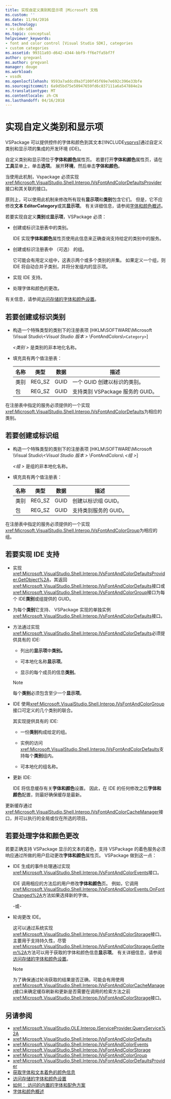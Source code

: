 ```yaml
---
title: 实现自定义类别和显示项 |Microsoft 文档
ms.custom: ''
ms.date: 11/04/2016
ms.technology:
- vs-ide-sdk
ms.topic: conceptual
helpviewer_keywords:
- font and color control [Visual Studio SDK], categories
- custom categories
ms.assetid: 99311a93-d642-4344-bbf9-ff6e7fa5bf7f
author: gregvanl
ms.author: gregvanl
manager: douge
ms.workload:
- vssdk
ms.openlocfilehash: 9593a7addcd9a3f100f45f69e7e692c396e33bfe
ms.sourcegitcommit: 6a9d5bd75e50947659fd6c837111a6a547884e2a
ms.translationtype: MT
ms.contentlocale: zh-CN
ms.lasthandoff: 04/16/2018
---
```

# <a name="implementing-custom-categories-and-display-items"></a>实现自定义类别和显示项
VSPackage 可以提供控件的字体和颜色到其文本[!INCLUDE[vsprvs](../code-quality/includes/vsprvs_md.md)]通过自定义类别和显示项的集成的开发环境 (IDE)。

 自定义类别和显示项位于**字体和颜色**属性页。 若要打开**字体和颜色**属性页，请在**工具**菜单上，单击**选项**。 展开**环境**，然后单击**字体和颜色**。

 当使用此机制，Vspackage 必须实现<xref:Microsoft.VisualStudio.Shell.Interop.IVsFontAndColorDefaultsProvider>接口和其关联的接口。

 原则上，可以使用此机制来修改所有现有**显示项**和**类别**包含它们。 但是，它不应修改**文本 EditorCategory**或其**显示项**。 有关详细信息，请参阅[字体和颜色概述](../extensibility/font-and-color-overview.md)。

 若要实现自定义**类别**或**显示项**，VSPackage 必须：

-   创建或标识注册表中的类别。

     IDE 实现**字体和颜色**属性页使用此信息来正确查询支持给定的类别中的服务。

-   创建或标识注册表中 （可选） 的组。

     它可能会有用定义组中，这表示两个或多个类别的并集。 如果定义一个组，则 IDE 将自动合并子类别，并将分发组内的显示项。

-   实现 IDE 支持。

-   处理字体和颜色的更改。

 有关信息，请参阅[访问存储的字体和颜色设置](../extensibility/accessing-stored-font-and-color-settings.md)。

## <a name="to-create-or-identify-categories"></a>若要创建或标识类别

-   构造一个特殊类型的类别下的注册表项 [HKLM\SOFTWARE\Microsoft \Visual Studio\\*\<Visual Studio 版本 >* \FontAndColors\\`<Category>`]

     *\<类别 >* 是类别的非本地化名称。

-   填充具有两个值注册表：

    |名称|类型|数据|描述|
    |----------|----------|----------|-----------------|
    |类别|REG_SZ|GUID|一个 GUID 创建以标识的类别。|
    |包|REG_SZ|GUID|支持类别 VSPackage 服务的 GUID。|

 在注册表中指定的服务必须提供的一个实现<xref:Microsoft.VisualStudio.Shell.Interop.IVsFontAndColorDefaults>为相应的类别。

## <a name="to-create-or-identify-groups"></a>若要创建或标识组

-   构造一个特殊类型的类别下的注册表项 [HKLM\SOFTWARE\Microsoft \Visual Studio\\*\<Visual Studio 版本 >* \FontAndColors\\  *\<组 >*]

     *\<组 >* 是组的非本地化名称。

-   填充具有两个值注册表：

    |名称|类型|数据|描述|
    |----------|----------|----------|-----------------|
    |类别|REG_SZ|GUID|创建以标识组 GUID。|
    |包|REG_SZ|GUID|支持类别服务的 GUID。|

 在注册表中指定的服务必须提供的一个实现<xref:Microsoft.VisualStudio.Shell.Interop.IVsFontAndColorGroup>为相应的组。

## <a name="to-implement-ide-support"></a>若要实现 IDE 支持

-   实现<xref:Microsoft.VisualStudio.Shell.Interop.IVsFontAndColorDefaultsProvider.GetObject%2A>，其返回<xref:Microsoft.VisualStudio.Shell.Interop.IVsFontAndColorDefaults>接口或<xref:Microsoft.VisualStudio.Shell.Interop.IVsFontAndColorGroup>接口为每个 IDE**类别**或组提供的 GUID。

-   为每个**类别**它支持、 VSPackage 实现的单独实例<xref:Microsoft.VisualStudio.Shell.Interop.IVsFontAndColorDefaults>接口。

-   方法通过实现<xref:Microsoft.VisualStudio.Shell.Interop.IVsFontAndColorDefaults>必须提供具有的 IDE:

    -   列出的**显示项**中**类别。**

    -   可本地化名称**显示项**。

    -   显示的每个成员的信息**类别**。

    > [!NOTE]
    >  每个**类别**必须包含至少一个**显示项**。

-   IDE 使用<xref:Microsoft.VisualStudio.Shell.Interop.IVsFontAndColorGroup>接口可定义的几个类别的联合。

     其实现提供具有的 IDE:

    -   一份**类别**构成给定的组。

    -   实例的访问<xref:Microsoft.VisualStudio.Shell.Interop.IVsFontAndColorDefaults>支持每个**类别**组内。

    -   可本地化的组名称。

-   更新 IDE:

     IDE 将信息缓存有关**字体和颜色**设置。 因此，在 IDE 的任何修改之后**字体和颜色**配置，则最好确保缓存是最新。

 更新缓存通过<xref:Microsoft.VisualStudio.Shell.Interop.IVsFontAndColorCacheManager>接口，并可以执行的全局或仅在所选的项目。

## <a name="to-handle-font-and-color-changes"></a>若要处理字体和颜色更改
 若要正确支持 VSPackage 显示的文本的着色，支持 VSPackage 的着色服务必须响应通过所做的用户启动更改**字体和颜色**属性页。 VSPackage 做到这一点：

-   IDE 生成的事件处理通过实现<xref:Microsoft.VisualStudio.Shell.Interop.IVsFontAndColorEvents>接口。

     IDE 调用相应的方法后的用户修改**字体和颜色**页。 例如，它调用<xref:Microsoft.VisualStudio.Shell.Interop.IVsFontAndColorEvents.OnFontChanged%2A>方法如果选择新的字体。

     -或-

-   轮询更改 IDE。

     这可以通过系统实现<xref:Microsoft.VisualStudio.Shell.Interop.IVsFontAndColorStorage>接口。 主要用于支持持久性，尽管<xref:Microsoft.VisualStudio.Shell.Interop.IVsFontAndColorStorage.GetItem%2A>方法可以用于获取的字体和颜色信息**显示项**。 有关详细信息，请参阅[访问存储的字体和颜色设置](../extensibility/accessing-stored-font-and-color-settings.md)。

    > [!NOTE]
    >  为了确保通过轮询获取的结果是否正确，可能会有用使用<xref:Microsoft.VisualStudio.Shell.Interop.IVsFontAndColorCacheManager>接口来确定缓存刷新和更新是否需要在调用的检索方法之前<xref:Microsoft.VisualStudio.Shell.Interop.IVsFontAndColorStorage>接口。

## <a name="see-also"></a>另请参阅

- <xref:Microsoft.VisualStudio.OLE.Interop.IServiceProvider.QueryService%2A>
- <xref:Microsoft.VisualStudio.Shell.Interop.IVsFontAndColorDefaults>
- <xref:Microsoft.VisualStudio.Shell.Interop.IVsFontAndColorEvents>
- <xref:Microsoft.VisualStudio.Shell.Interop.IVsFontAndColorStorage>
- <xref:Microsoft.VisualStudio.Shell.Interop.IVsFontAndColorGroup>
- <xref:Microsoft.VisualStudio.Shell.Interop.IVsFontAndColorDefaultsProvider>
- [获取字体和文本着色的颜色信息](../extensibility/getting-font-and-color-information-for-text-colorization.md)
- [访问存储的字体和颜色设置](../extensibility/accessing-stored-font-and-color-settings.md)
- [如何： 访问的内置的字体和配色方案](../extensibility/how-to-access-the-built-in-fonts-and-color-scheme.md)
- [字体和颜色概述](../extensibility/font-and-color-overview.md)